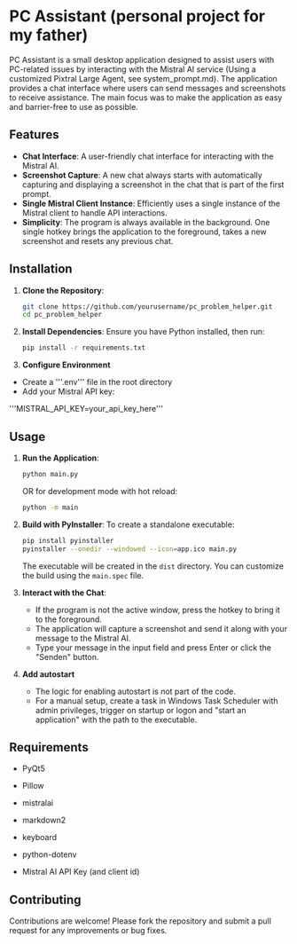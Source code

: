 # PC Assistant (personal project for my father)

PC Assistant is a small desktop application designed to assist users with PC-related issues by interacting with the Mistral AI service (Using a customized Pixtral Large Agent, see system_prompt.md). The application provides a chat interface where users can send messages and screenshots to receive assistance. The main focus was to make the application as easy and barrier-free to use as possible.

## Features

- **Chat Interface**: A user-friendly chat interface for interacting with the Mistral AI.
- **Screenshot Capture**: A new chat always starts with automatically capturing and displaying a screenshot in the chat that is part of the first prompt.
- **Single Mistral Client Instance**: Efficiently uses a single instance of the Mistral client to handle API interactions.
- **Simplicity**: The program is always available in the background. One single hotkey brings the application to the foreground, takes a new screenshot and resets any previous chat.

## Installation

1. **Clone the Repository**:
   ```bash
   git clone https://github.com/yourusername/pc_problem_helper.git
   cd pc_problem_helper
   ```

2. **Install Dependencies**:
   Ensure you have Python installed, then run:
   ```bash
   pip install -r requirements.txt
   ```
3. **Configure Environment**
- Create a '''.env''' file in the root directory
- Add your Mistral API key:

'''MISTRAL_API_KEY=your_api_key_here'''

## Usage

1. **Run the Application**:
   ```bash
   python main.py
   ```
   
   OR for development mode with hot reload:
   ```bash
   python -m main
   ```

2. **Build with PyInstaller**:
   To create a standalone executable:
   ```bash
   pip install pyinstaller
   pyinstaller --onedir --windowed --icon=app.ico main.py
   ```
   
   The executable will be created in the `dist` directory. You can customize the build using the `main.spec` file.

3. **Interact with the Chat**:
   - If the program is not the active window, press the hotkey to bring it to the foreground.
   - The application will capture a screenshot and send it along with your message to the Mistral AI.
   - Type your message in the input field and press Enter or click the "Senden" button.

4. **Add autostart**
   - The logic for enabling autostart is not part of the code.
   - For a manual setup, create a task in Windows Task Scheduler with admin privileges, trigger on startup or logon and "start an application" with the path to the executable.

## Requirements

- PyQt5
- Pillow
- mistralai
- markdown2
- keyboard
- python-dotenv

- Mistral AI API Key (and client id)

## Contributing

Contributions are welcome! Please fork the repository and submit a pull request for any improvements or bug fixes.
